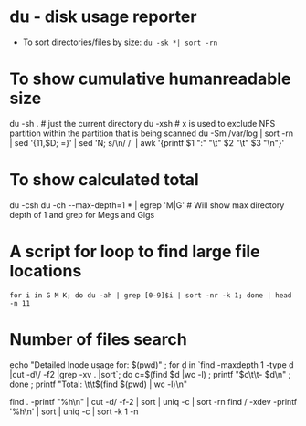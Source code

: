 # du - disk usage reporter

- To sort directories/files by size:
`du -sk *| sort -rn`

# To show cumulative humanreadable size
du -sh .	# just the current directory
du -xsh		# x is used to exclude NFS partition within the partition that is being scanned
du -Sm /var/log | sort -rn | sed '{11,$D; =}' | sed 'N; s/\n/ /' | awk '{printf $1 ":" "\t" $2 "\t" $3 "\n"}'

# To show calculated total
du -csh
du -ch --max-depth=1 * | egrep 'M|G'	# Will show max directory depth of 1 and grep for Megs and Gigs

# A script for loop to find large file locations
`for i in G M K; do du -ah | grep [0-9]$i | sort -nr -k 1; done | head -n 11`

# Number of files search
echo "Detailed Inode usage for: $(pwd)" ; for d in `find -maxdepth 1 -type d |cut -d\/ -f2 |grep -xv . |sort`; do c=$(find $d |wc -l) ; printf "$c\t\t- $d\n" ; done ; printf "Total: \t\t$(find $(pwd) | wc -l)\n"

find . -printf "%h\n" | cut -d/ -f-2 | sort | uniq -c | sort -rn
find / -xdev -printf '%h\n' | sort | uniq -c | sort -k 1 -n
